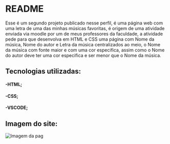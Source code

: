 # README
Esse é um segundo projeto publicado nesse perfil, é uma página web com uma letra de uma das minhas músicas favoritas, é origem de uma atividade enviada via moodle por um de meus professores da faculdade, a atividade pede para que desenvolva em HTML e CSS uma página com Nome da música, Nome do autor e Letra da música centralizados ao meio, o Nome da música com fonte maior e com uma cor especifica, assim como o Nome do autor deve ter uma cor especifica e ser menor que o Nome da música.

## Tecnologias utilizadas:
#### -HTML;
#### -CSS;
#### -VSCODE;

## Imagem do site:
![Imagem da pag](https://user-images.githubusercontent.com/125405624/221294416-8f57fbeb-bebb-427d-8948-2598b075f6d6.jpg)
